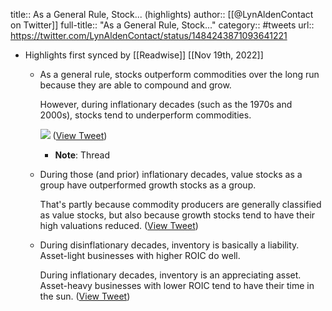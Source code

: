 title:: As a General Rule, Stock... (highlights)
author:: [[@LynAldenContact on Twitter]]
full-title:: "As a General Rule, Stock..."
category:: #tweets
url:: https://twitter.com/LynAldenContact/status/1484243871093641221

- Highlights first synced by [[Readwise]] [[Nov 19th, 2022]]
	- As a general rule, stocks outperform commodities over the long run because they are able to compound and grow. 
	  
	  However, during inflationary decades (such as the 1970s and 2000s), stocks tend to underperform commodities. 
	  
	  ![](https://pbs.twimg.com/media/FJkWzKcWYAAKpAl.png) ([View Tweet](https://twitter.com/LynAldenContact/status/1484243871093641221))
		- **Note**: Thread
	- During those (and prior) inflationary decades, value stocks as a group have outperformed growth stocks as a group.
	  
	  That's partly because commodity producers are generally classified as value stocks, but also because growth stocks tend to have their high valuations reduced. ([View Tweet](https://twitter.com/LynAldenContact/status/1484243872733712384))
	- During disinflationary decades, inventory is basically a liability. Asset-light businesses with higher ROIC do well. 
	  
	  During inflationary decades, inventory is an appreciating asset. Asset-heavy businesses with lower ROIC tend to have their time in the sun. ([View Tweet](https://twitter.com/LynAldenContact/status/1484246316494503944))